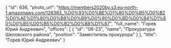 {
    "id": 636,
    "photo_url": "https://members2020by.s3.eu-north-1.amazonaws.com/128383_%D0%93%D0%BE%D1%80%D0%B5%D0%B2%D0%AE%D1%80%D0%B8%D0%B9%D0%90%D0%BD%D0%B4%D1%80%D0%B5%D0%B5%D0%B2%D0%B8%D1%87",
    "full_name": "Горев Юрий Андреевич",
    "offices": [
        {
            "id": "06-23",
            "name": "Прокуратура Шкловского района",
            "position": "Заместитель прокурора"
        }
    ],
    "title": "Горев Юрий Андреевич"
}